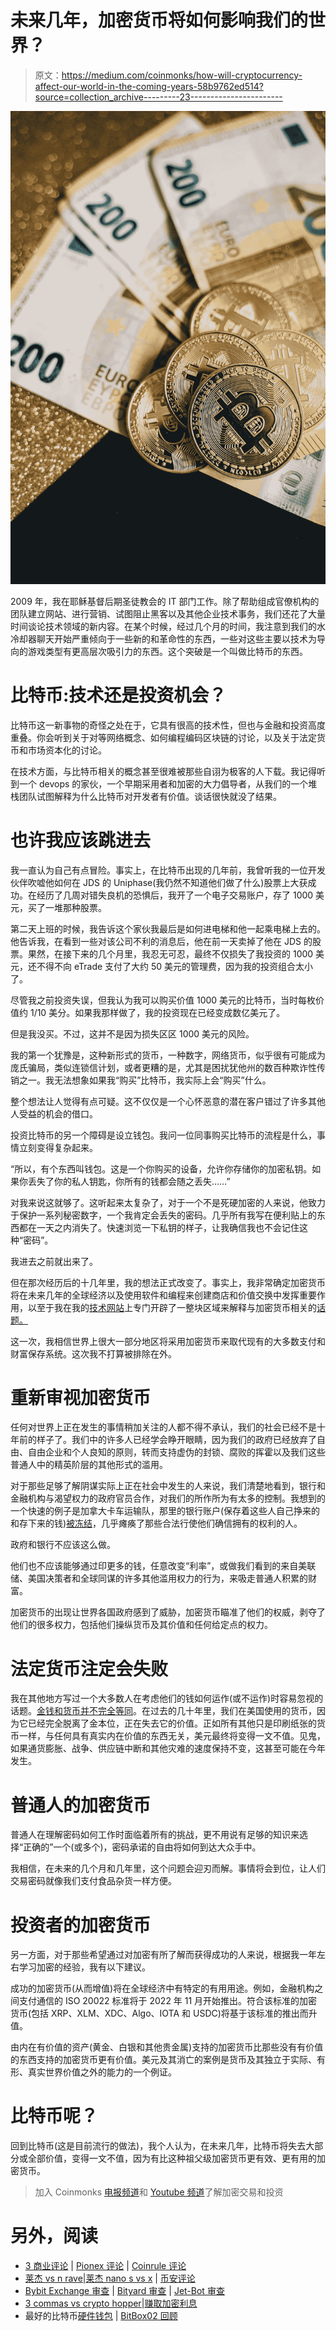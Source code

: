 # 未来几年，加密货币将如何影响我们的世界？

> 原文：<https://medium.com/coinmonks/how-will-cryptocurrency-affect-our-world-in-the-coming-years-58b9762ed514?source=collection_archive---------23----------------------->

![](img/7936b2e5704b91388dcdce749fe9b2ac.png)

2009 年，我在耶稣基督后期圣徒教会的 IT 部门工作。除了帮助组成官僚机构的团队建立网站、进行营销、试图阻止黑客以及其他企业技术事务，我们还花了大量时间谈论技术领域的新内容。在某个时候，经过几个月的时间，我注意到我们的水冷却器聊天开始严重倾向于一些新的和革命性的东西，一些对这些主要以技术为导向的游戏类型有更高层次吸引力的东西。这个突破是一个叫做比特币的东西。

# 比特币:技术还是投资机会？

比特币这一新事物的奇怪之处在于，它具有很高的技术性，但也与金融和投资高度重叠。你会听到关于对等网络概念、如何编程编码区块链的讨论，以及关于法定货币和市场资本化的讨论。

在技术方面，与比特币相关的概念甚至很难被那些自诩为极客的人下载。我记得听到一个 devops 的家伙，一个早期采用者和加密的大力倡导者，从我们的一个堆栈团队试图解释为什么比特币对开发者有价值。谈话很快就没了结果。

# 也许我应该跳进去

我一直认为自己有点冒险。事实上，在比特币出现的几年前，我曾听我的一位开发伙伴吹嘘他如何在 JDS 的 Uniphase(我仍然不知道他们做了什么)股票上大获成功。在经历了几周对错失良机的恐惧后，我开了一个电子交易账户，存了 1000 美元，买了一堆那种股票。

第二天上班的时候，我告诉这个家伙我最后是如何进电梯和他一起乘电梯上去的。他告诉我，在看到一些对该公司不利的消息后，他在前一天卖掉了他在 JDS 的股票。果然，在接下来的几个月里，我忍无可忍，最终不仅损失了我投资的 1000 美元，还不得不向 eTrade 支付了大约 50 美元的管理费，因为我的投资组合太小了。

尽管我之前投资失误，但我认为我可以购买价值 1000 美元的比特币，当时每枚价值约 1/10 美分。如果我那样做了，我的投资现在已经变成数亿美元了。

但是我没买。不过，这并不是因为损失区区 1000 美元的风险。

我的第一个犹豫是，这种新形式的货币，一种数字，网络货币，似乎很有可能成为庞氏骗局，类似连锁信计划，或者更糟的是，尤其是困扰犹他州的数百种欺诈性传销之一。我无法想象如果我“购买”比特币，我实际上会“购买”什么。

整个想法让人觉得有点可疑。这不仅仅是一个心怀恶意的潜在客户错过了许多其他人受益的机会的借口。

投资比特币的另一个障碍是设立钱包。我问一位同事购买比特币的流程是什么，事情立刻变得复杂起来。

“所以，有个东西叫钱包。这是一个你购买的设备，允许你存储你的加密私钥。如果你丢失了你的私人钥匙，你所有的钱都会随之丢失……”

对我来说这就够了。这听起来太复杂了，对于一个不是死硬加密的人来说，他致力于保护一系列秘密数字，一个我肯定会丢失的密码。几乎所有我写在便利贴上的东西都在一天之内消失了。快速浏览一下私钥的样子，让我确信我也不会记住这种“密码”。

我进去之前就出来了。

但在那次经历后的十几年里，我的想法正式改变了。事实上，我非常确定加密货币将在未来几年的全球经济以及使用软件和编程来创建商店和价值交换中发挥重要作用，以至于我在我的[技术网站](https://thetechnologyvault.com)上专门开辟了一整块区域来解释与加密货币相关的[话题。](https://thetechnologyvault.com/cryptocurrency/)

这一次，我相信世界上很大一部分地区将采用加密货币来取代现有的大多数支付和财富保存系统。这次我不打算被排除在外。

# 重新审视加密货币

任何对世界上正在发生的事情稍加关注的人都不得不承认，我们的社会已经不是十年前的样子了。我们中的许多人已经学会睁开眼睛，因为我们的政府已经放弃了自由、自由企业和个人良知的原则，转而支持虚伪的封锁、腐败的挥霍以及我们这些普通人中的精英阶层的其他形式的滥用。

对于那些足够了解阴谋实际上正在社会中发生的人来说，我们清楚地看到，银行和金融机构与渴望权力的政府官员合作，对我们的所作所为有太多的控制。我想到的一个快速的例子是加拿大卡车运输队，那里的银行账户(保存着这些人自己挣来的和存下来的钱)[被冻结](https://www.bloomberg.com/news/articles/2022-02-17/truckers-defy-trudeau-crackdown-as-canada-looks-to-freeze-assets)，几乎瘫痪了那些合法行使他们确信拥有的权利的人。

政府和银行不应该这么做。

他们也不应该能够通过印更多的钱，任意改变“利率”，或做我们看到的来自美联储、美国决策者和全球同谋的许多其他滥用权力的行为，来吸走普通人积累的财富。

加密货币的出现让世界各国政府感到了威胁，加密货币瞄准了他们的权威，剥夺了他们的很多权力，包括他们操纵货币及其价值和任何给定点的权力。

# 法定货币注定会失败

我在其他地方写过一个大多数人在考虑他们的钱如何运作(或不运作)时容易忽视的话题。[金钱和货币并不完全等同](https://prosperopedia.com/money-versus-currency/)。在过去的几十年里，我们在美国使用的货币，因为它已经完全脱离了金本位，正在失去它的价值。正如所有其他只是印刷纸张的货币一样，与任何具有真实内在价值的东西无关，美元最终将变得一文不值。见鬼，如果通货膨胀、战争、供应链中断和其他灾难的速度保持不变，这甚至可能在今年发生。

# 普通人的加密货币

普通人在理解密码如何工作时面临着所有的挑战，更不用说有足够的知识来选择“正确的”一个(或多个)，密码承诺的自由将如何到达大众手中。

我相信，在未来的几个月和几年里，这个问题会迎刃而解。事情将会到位，让人们交易密码就像我们支付食品杂货一样方便。

# 投资者的加密货币

另一方面，对于那些希望通过对加密有所了解而获得成功的人来说，根据我一年左右学习加密的经验，我有以下建议。

成功的加密货币(从而增值)将在全球经济中有特定的有用用途。例如，金融机构之间支付通信的 ISO 20022 标准将于 2022 年 11 月开始推出。符合该标准的加密货币(包括 XRP、XLM、XDC、Algo、IOTA 和 USDC)将基于该标准的推出而升值。

由内在有价值的资产(黄金、白银和其他贵金属)支持的加密货币比那些没有有价值的东西支持的加密货币更有价值。美元及其消亡的案例是货币及其独立于实际、有形、真实世界价值之外的能力的一个例证。

# 比特币呢？

回到比特币(这是目前流行的做法)，我个人认为，在未来几年，比特币将失去大部分或全部价值，变得一文不值，因为有比这种祖父级加密货币更有效、更有用的加密货币。

> 加入 Coinmonks [电报频道](https://t.me/coincodecap)和 [Youtube 频道](https://www.youtube.com/c/coinmonks/videos)了解加密交易和投资

# 另外，阅读

*   [3 商业评论](/coinmonks/3commas-review-an-excellent-crypto-trading-bot-2020-1313a58bec92) | [Pionex 评论](https://coincodecap.com/pionex-review-exchange-with-crypto-trading-bot) | [Coinrule 评论](/coinmonks/coinrule-review-2021-a-beginner-friendly-crypto-trading-bot-daf0504848ba)
*   [莱杰 vs n rave](/coinmonks/ledger-vs-ngrave-zero-7e40f0c1d694)|[莱杰 nano s vs x](/coinmonks/ledger-nano-s-vs-x-battery-hardware-price-storage-59a6663fe3b0) | [币安评论](/coinmonks/binance-review-ee10d3bf3b6e)
*   [Bybit Exchange 审查](/coinmonks/bybit-exchange-review-dbd570019b71) | [Bityard 审查](https://coincodecap.com/bityard-reivew) | [Jet-Bot 审查](https://coincodecap.com/jet-bot-review)
*   [3 commas vs crypto hopper](/coinmonks/3commas-vs-pionex-vs-cryptohopper-best-crypto-bot-6a98d2baa203)|[赚取加密利息](/coinmonks/earn-crypto-interest-b10b810fdda3)
*   最好的比特币[硬件钱包](/coinmonks/hardware-wallets-dfa1211730c6) | [BitBox02 回顾](/coinmonks/bitbox02-review-your-swiss-bitcoin-hardware-wallet-c36c88fff29)